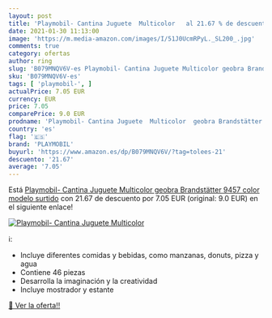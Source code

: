 ```yaml
---
layout: post
title: 'Playmobil- Cantina Juguete  Multicolor   al 21.67 % de descuento'
date: 2021-01-30 11:13:00
image: 'https://m.media-amazon.com/images/I/51J0UcmRPyL._SL200_.jpg'
comments: true
category: ofertas
author: ring
slug: 'B079MNQV6V-es Playmobil- Cantina Juguete Multicolor geobra Brandstätter...'
sku: 'B079MNQV6V-es'
tags: [ 'playmobil-', ]
actualPrice: 7.05 EUR
currency: EUR
price: 7.05
comparePrice: 9.0 EUR
prodname: 'Playmobil- Cantina Juguete  Multicolor  geobra Brandstätter 9457    color  modelo surtido'
country: 'es'
flag: '🇪🇸'
brand: 'PLAYMOBIL'
buyurl: 'https://www.amazon.es/dp/B079MNQV6V/?tag=tolees-21'
descuento: '21.67'
average: '7.05'
---
```


Está [Playmobil- Cantina Juguete  Multicolor  geobra Brandstätter 9457    color  modelo surtido](https://www.amazon.es/dp/B079MNQV6V/?tag=tolees-21) con 21.67 de descuento por 7.05 EUR (original: 9.0 EUR) en el siguiente enlace!

[![Playmobil- Cantina Juguete  Multicolor  ](https://m.media-amazon.com/images/I/51J0UcmRPyL._SL200_.jpg)](https://www.amazon.es/dp/B079MNQV6V/?tag=tolees-21)

ℹ️:

- Incluye diferentes comidas y bebidas, como manzanas, donuts, pizza y agua
- Contiene 46 piezas
- Desarrolla la imaginación y la creatividad
- Incluye mostrador y estante

[🛒 Ver la oferta!!](https://www.amazon.es/dp/B079MNQV6V/?tag=tolees-21)

